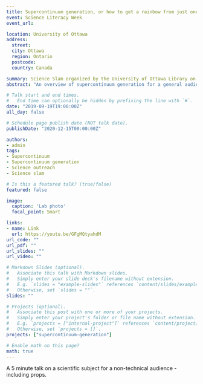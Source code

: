 ```yaml
---
title: Supercontinuum generation, or how to get a rainbow from just one colour
event: Science Literacy Week
event_url:

location: University of Ottawa
address:
  street: 
  city: Ottawa
  region: Ontario
  postcode: 
  country: Canada

summary: Science Slam organized by the University of Ottawa Library on behalf of Science Literacy Week 
abstract: "An overview of supercontinuum generation for a general audience including a variety of semi-accurate analogies the physics approximation that almost everything is a spring."

# Talk start and end times.
#   End time can optionally be hidden by prefixing the line with `#`.
date: "2019-09-19T19:00:00Z"
all_day: false

# Schedule page publish date (NOT talk date).
publishDate: "2020-12-15T00:00:00Z"

authors:
- admin 
tags: 
- Supercontinuum 
- Supercontinuum generation
- Science outreach
- Science slam

# Is this a featured talk? (true/false)
featured: false

image:
  caption: 'Lab photo'
  focal_point: Smart

links:
- name: Link
  url: https://youtu.be/GFgMQtyahdM
url_code: ""
url_pdf: ""
url_slides: ""
url_video: ""

# Markdown Slides (optional).
#   Associate this talk with Markdown slides.
#   Simply enter your slide deck's filename without extension.
#   E.g. `slides = "example-slides"` references `content/slides/example-slides.md`.
#   Otherwise, set `slides = ""`.
slides: "" 

# Projects (optional).
#   Associate this post with one or more of your projects.
#   Simply enter your project's folder or file name without extension.
#   E.g. `projects = ["internal-project"]` references `content/project/deep-learning/index.md`.
#   Otherwise, set `projects = []`.
projects: ["supercontinuum-generation"]

# Enable math on this page?
math: true
---
```


A 5 minute talk on a scientific subject for a non-technical audience - including props. 
